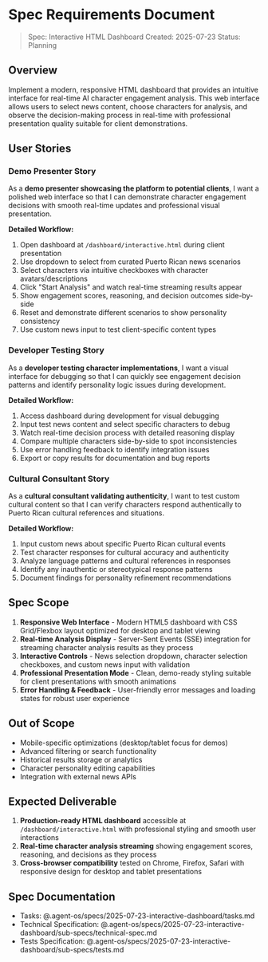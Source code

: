 # Spec Requirements Document

> Spec: Interactive HTML Dashboard
> Created: 2025-07-23
> Status: Planning

## Overview

Implement a modern, responsive HTML dashboard that provides an intuitive interface for real-time AI character engagement analysis. This web interface allows users to select news content, choose characters for analysis, and observe the decision-making process in real-time with professional presentation quality suitable for client demonstrations.

## User Stories

### Demo Presenter Story

As a **demo presenter showcasing the platform to potential clients**, I want a polished web interface so that I can demonstrate character engagement decisions with smooth real-time updates and professional visual presentation.

**Detailed Workflow:**
1. Open dashboard at `/dashboard/interactive.html` during client presentation
2. Use dropdown to select from curated Puerto Rican news scenarios
3. Select characters via intuitive checkboxes with character avatars/descriptions
4. Click "Start Analysis" and watch real-time streaming results appear
5. Show engagement scores, reasoning, and decision outcomes side-by-side
6. Reset and demonstrate different scenarios to show personality consistency
7. Use custom news input to test client-specific content types

### Developer Testing Story

As a **developer testing character implementations**, I want a visual interface for debugging so that I can quickly see engagement decision patterns and identify personality logic issues during development.

**Detailed Workflow:**
1. Access dashboard during development for visual debugging
2. Input test news content and select specific characters to debug
3. Watch real-time decision process with detailed reasoning display
4. Compare multiple characters side-by-side to spot inconsistencies
5. Use error handling feedback to identify integration issues
6. Export or copy results for documentation and bug reports

### Cultural Consultant Story

As a **cultural consultant validating authenticity**, I want to test custom cultural content so that I can verify characters respond authentically to Puerto Rican cultural references and situations.

**Detailed Workflow:**
1. Input custom news about specific Puerto Rican cultural events
2. Test character responses for cultural accuracy and authenticity
3. Analyze language patterns and cultural references in responses
4. Identify any inauthentic or stereotypical response patterns
5. Document findings for personality refinement recommendations

## Spec Scope

1. **Responsive Web Interface** - Modern HTML5 dashboard with CSS Grid/Flexbox layout optimized for desktop and tablet viewing
2. **Real-time Analysis Display** - Server-Sent Events (SSE) integration for streaming character analysis results as they process
3. **Interactive Controls** - News selection dropdown, character selection checkboxes, and custom news input with validation
4. **Professional Presentation Mode** - Clean, demo-ready styling suitable for client presentations with smooth animations
5. **Error Handling & Feedback** - User-friendly error messages and loading states for robust user experience

## Out of Scope

- Mobile-specific optimizations (desktop/tablet focus for demos)
- Advanced filtering or search functionality 
- Historical results storage or analytics
- Character personality editing capabilities
- Integration with external news APIs

## Expected Deliverable

1. **Production-ready HTML dashboard** accessible at `/dashboard/interactive.html` with professional styling and smooth user interactions
2. **Real-time character analysis streaming** showing engagement scores, reasoning, and decisions as they process
3. **Cross-browser compatibility** tested on Chrome, Firefox, Safari with responsive design for desktop and tablet presentations

## Spec Documentation

- Tasks: @.agent-os/specs/2025-07-23-interactive-dashboard/tasks.md
- Technical Specification: @.agent-os/specs/2025-07-23-interactive-dashboard/sub-specs/technical-spec.md
- Tests Specification: @.agent-os/specs/2025-07-23-interactive-dashboard/sub-specs/tests.md